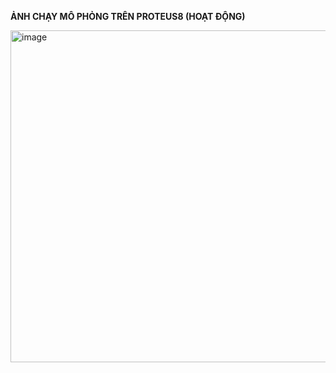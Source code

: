 **ẢNH CHẠY MÔ PHỎNG TRÊN PROTEUS8 (HOẠT ĐỘNG)**

<img width="1096" height="531" alt="image" src="https://github.com/user-attachments/assets/fec2be57-0fa9-4d9b-af65-5b838f76f33b" />


